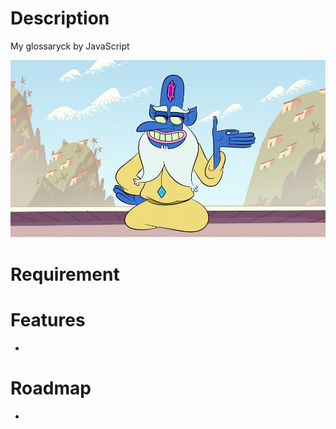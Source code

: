 # Description
My glossaryck by JavaScript

![alt text](static/glossaryck.jpg)

# Requirement

# Features
*

# Roadmap
*
